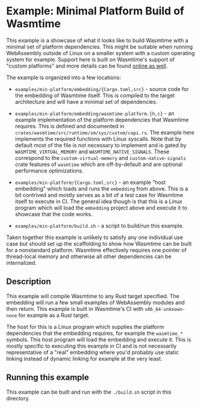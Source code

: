 # Example: Minimal Platform Build of Wasmtime

This example is a showcase of what it looks like to build Wasmtime with a
minimal set of platform dependencies. This might be suitable when running
WebAssembly outside of Linux on a smaller system with a custom operating system
for example. Support here is built on Wasmtime's support of "custom platforms"
and more details can be found [online as
well](https://docs.wasmtime.dev/examples-minimal.html).

The example is organized into a few locations:

* `examples/min-platform/embedding/{Cargo.toml,src}` - source code for the
  embedding of Wasmtime itself. This is compiled to the target architecture
  and will have a minimal set of dependencies.

* `examples/min-platform/embedding/wasmtime-platform.{h,c}` - an example
  implementation of the platform dependencies that Wasmtime requires. This is
  defined and documented in
  `crates/wasmtime/src/runtime/vm/sys/custom/capi.rs`. The example here
  implements the required functions with Linux syscalls. Note that by default
  most of the file is not necessary to implement and is gated by
  `WASMTIME_VIRTUAL_MEMORY` and `WASMTIME_NATIVE_SIGNALS`. These correspond
  to the `custom-virtual-memory` and `custom-native-signals` crate features of
  `wasmtime` which are off-by-default and are optional performance
  optimizations.

* `examples/min-platform/{Cargo.toml,src}` - an example "host embedding" which
  loads and runs the `embedding` from above. This is a bit contrived and mostly
  serves as a bit of a test case for Wasmtime itself to execute in CI. The
  general idea though is that this is a Linux program which will load the
  `embedding` project above and execute it to showcase that the code works.

* `examples/min-platform/build.sh` - a script to build/run this example.

Taken together this example is unlikely to satisfy any one individual use case
but should set up the scaffolding to show how Wasmtime can be built for a
nonstandard platform. Wasmtime effectively requires one pointer of thread-local
memory and otherwise all other dependencies can be internalized.

## Description

This example will compile Wasmtime to any Rust target specified. The embedding
will run a few small examples of WebAssembly modules and then return. This
example is built in Wasmtime's CI with `x86_64-unknown-none` for example as a
Rust target.

The host for this is a Linux program which supplies the platform dependencies
that the embedding requires, for example the `wasmtime_*` symbols. This host
program will load the embedding and execute it. This is mostly specific to
executing this example in CI and is not necessarily representative of a "real"
embedding where you'd probably use static linking instead of dynamic linking
for example at the very least.

## Running this example

This example can be built and run with the `./build.sh` script in this
directory.
